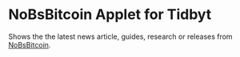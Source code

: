 # NoBsBitcoin Applet for Tidbyt

Shows the the latest news article, guides, research or releases from [NoBsBitcoin](https://www.NoBsBitcoin.com).
